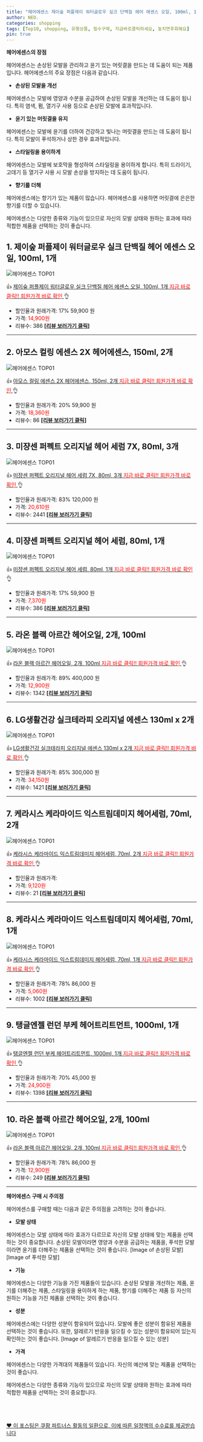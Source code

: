 ```yaml
---
title: "헤어에센스 제이숲 퍼플제이 워터글로우 실크 단백질 헤어 에센스 오일, 100ml, 1개 필수 필요 추천 제품 비교 최저 가격 비교 장점 구매 후기 구매평"
author: NEO.
categories: shopping
tags: [Top10, shopping, 유행상품, 필수구매, 지금바로클릭하세요, 놓치면후회해요]
pin: true
---
```

**헤어에센스의 장점**

헤어에센스는 손상된 모발을 관리하고 윤기 있는 머릿결을 만드는 데 도움이 되는 제품입니다. 헤어에센스의 주요 장점은 다음과 같습니다.

* **손상된 모발을 개선**

헤어에센스는 모발에 영양과 수분을 공급하여 손상된 모발을 개선하는 데 도움이 됩니다. 특히 염색, 펌, 열기구 사용 등으로 손상된 모발에 효과적입니다.

* **윤기 있는 머릿결을 유지**

헤어에센스는 모발에 윤기를 더하여 건강하고 빛나는 머릿결을 만드는 데 도움이 됩니다. 특히 모발이 푸석하거나 상한 경우 효과적입니다.

* **스타일링을 용이하게**

헤어에센스는 모발에 보호막을 형성하여 스타일링을 용이하게 합니다. 특히 드라이기, 고데기 등 열기구 사용 시 모발 손상을 방지하는 데 도움이 됩니다.

* **향기를 더해**

헤어에센스에는 향기가 있는 제품이 많습니다. 헤어에센스를 사용하면 머릿결에 은은한 향기를 더할 수 있습니다.

헤어에센스는 다양한 종류와 기능이 있으므로 자신의 모발 상태와 원하는 효과에 따라 적합한 제품을 선택하는 것이 좋습니다.

   

## 1. 제이숲 퍼플제이 워터글로우 실크 단백질 헤어 에센스 오일, 100ml, 1개

![헤어에센스 TOP01](https://thumbnail9.coupangcdn.com/thumbnails/remote/490x490ex/image/retail/images/8400884543126683-9c4fc218-0e00-49ae-b13c-f1c5bf7a5887.png)


👍 [제이숲 퍼플제이 워터글로우 실크 단백질 헤어 에센스 오일, 100ml, 1개 <font color=red> 지금 바로 클릭!! 회원가격 바로 확인 </font> ](https://link.coupang.com/re/AFFSDP?lptag=AF3617701&subid=GithubCoopas&pageKey=1123845236&traceid=V0-153&itemId=2089831010&vendorItemId=70088792654) 👌 


- 할인율과 원래가격: 17%  59,900   원
- 가격: <span style='color:red'>14,900원</span>
- 리뷰수: 386  [**[리뷰 보러가기 클릭]**](https://link.coupang.com/re/AFFSDP?lptag=AF3617701&subid=GithubCoopas&pageKey=1123845236&traceid=V0-153&itemId=2089831010&vendorItemId=70088792654)

---


   

## 2. 아모스 컬링 에센스 2X 헤어에센스, 150ml, 2개

![헤어에센스 TOP01](https://thumbnail7.coupangcdn.com/thumbnails/remote/490x490ex/image/vendor_inventory/f662/6d6be36ffcf93f9393231de1d702dfcb0d9d409d23f44aff41dfb49fbf6c.jpg)


👍 [아모스 컬링 에센스 2X 헤어에센스, 150ml, 2개 <font color=red> 지금 바로 클릭!! 회원가격 바로 확인 </font> ](https://link.coupang.com/re/AFFSDP?lptag=AF3617701&subid=GithubCoopas&pageKey=158853778&traceid=V0-153&itemId=521319296&vendorItemId=87646408975) 👌 


- 할인율과 원래가격: 20%  59,900   원
- 가격: <span style='color:red'>18,360원</span>
- 리뷰수: 86  [**[리뷰 보러가기 클릭]**](https://link.coupang.com/re/AFFSDP?lptag=AF3617701&subid=GithubCoopas&pageKey=158853778&traceid=V0-153&itemId=521319296&vendorItemId=87646408975)

---


   

## 3. 미쟝센 퍼펙트 오리지널 헤어 세럼 7X, 80ml, 3개

![헤어에센스 TOP01](https://thumbnail7.coupangcdn.com/thumbnails/remote/490x490ex/image/retail/images/3151440335861111-5578c342-060a-412c-92d7-d29ff191cd2c.jpg)


👍 [미쟝센 퍼펙트 오리지널 헤어 세럼 7X, 80ml, 3개 <font color=red> 지금 바로 클릭!! 회원가격 바로 확인 </font> ](https://link.coupang.com/re/AFFSDP?lptag=AF3617701&subid=GithubCoopas&pageKey=7650005374&traceid=V0-153&itemId=20354586727&vendorItemId=85072902396) 👌 


- 할인율과 원래가격: 83%  120,000   원
- 가격: <span style='color:red'>20,610원</span>
- 리뷰수: 2441  [**[리뷰 보러가기 클릭]**](https://link.coupang.com/re/AFFSDP?lptag=AF3617701&subid=GithubCoopas&pageKey=7650005374&traceid=V0-153&itemId=20354586727&vendorItemId=85072902396)

---


   

## 4. 미쟝센 퍼펙트 오리지널 헤어 세럼, 80ml, 1개

![헤어에센스 TOP01](https://thumbnail7.coupangcdn.com/thumbnails/remote/490x490ex/image/retail/images/9093194149553693-4911641a-9ab7-4b1b-9b2d-803590c095e7.jpg)


👍 [미쟝센 퍼펙트 오리지널 헤어 세럼, 80ml, 1개 <font color=red> 지금 바로 클릭!! 회원가격 바로 확인 </font> ](https://link.coupang.com/re/AFFSDP?lptag=AF3617701&subid=GithubCoopas&pageKey=7650005374&traceid=V0-153&itemId=20352225420&vendorItemId=82798549277) 👌 


- 할인율과 원래가격: 17%  59,900   원
- 가격: <span style='color:red'>7,370원</span>
- 리뷰수: 386  [**[리뷰 보러가기 클릭]**](https://link.coupang.com/re/AFFSDP?lptag=AF3617701&subid=GithubCoopas&pageKey=7650005374&traceid=V0-153&itemId=20352225420&vendorItemId=82798549277)

---


   

## 5. 라온 블랙 아르간 헤어오일, 2개, 100ml

![헤어에센스 TOP01](https://thumbnail6.coupangcdn.com/thumbnails/remote/490x490ex/image/retail/images/1268460893546120-6b4f9e60-0c2b-42ce-9845-5511cf33f074.jpg)


👍 [라온 블랙 아르간 헤어오일, 2개, 100ml <font color=red> 지금 바로 클릭!! 회원가격 바로 확인 </font> ](https://link.coupang.com/re/AFFSDP?lptag=AF3617701&subid=GithubCoopas&pageKey=6836033245&traceid=V0-153&itemId=16241501229&vendorItemId=3031287626) 👌 


- 할인율과 원래가격: 89%  400,000   원
- 가격: <span style='color:red'>12,900원</span>
- 리뷰수: 1342  [**[리뷰 보러가기 클릭]**](https://link.coupang.com/re/AFFSDP?lptag=AF3617701&subid=GithubCoopas&pageKey=6836033245&traceid=V0-153&itemId=16241501229&vendorItemId=3031287626)

---


   

## 6. LG생활건강 실크테라피 오리지널 에센스 130ml x 2개

![헤어에센스 TOP01](https://thumbnail8.coupangcdn.com/thumbnails/remote/490x490ex/image/vendor_inventory/503d/42d1fa1f671ebacbb1358fa3ef65973d4f17e2cb223da80112cdbd8f3d58.jpg)


👍 [LG생활건강 실크테라피 오리지널 에센스 130ml x 2개 <font color=red> 지금 바로 클릭!! 회원가격 바로 확인 </font> ](https://link.coupang.com/re/AFFSDP?lptag=AF3617701&subid=GithubCoopas&pageKey=48018387&traceid=V0-153&itemId=18578727677&vendorItemId=85715333719) 👌 


- 할인율과 원래가격: 85%  300,000   원
- 가격: <span style='color:red'>34,150원</span>
- 리뷰수: 1421  [**[리뷰 보러가기 클릭]**](https://link.coupang.com/re/AFFSDP?lptag=AF3617701&subid=GithubCoopas&pageKey=48018387&traceid=V0-153&itemId=18578727677&vendorItemId=85715333719)

---


   

## 7. 케라시스 케라마이드 익스트림데미지 헤어세럼, 70ml, 2개

![헤어에센스 TOP01](https://thumbnail6.coupangcdn.com/thumbnails/remote/490x490ex/image/retail/images/8488904622173471-2bf4be5a-3eb4-4f9f-8519-90df9454c0d8.crdownload)


👍 [케라시스 케라마이드 익스트림데미지 헤어세럼, 70ml, 2개 <font color=red> 지금 바로 클릭!! 회원가격 바로 확인 </font> ](https://link.coupang.com/re/AFFSDP?lptag=AF3617701&subid=GithubCoopas&pageKey=157013490&traceid=V0-153&itemId=451903706&vendorItemId=84723558546) 👌 


- 할인율과 원래가격: 
- 가격: <span style='color:red'>9,120원</span>
- 리뷰수: 21  [**[리뷰 보러가기 클릭]**](https://link.coupang.com/re/AFFSDP?lptag=AF3617701&subid=GithubCoopas&pageKey=157013490&traceid=V0-153&itemId=451903706&vendorItemId=84723558546)

---


   

## 8. 케라시스 케라마이드 익스트림데미지 헤어세럼, 70ml, 1개

![헤어에센스 TOP01](https://thumbnail6.coupangcdn.com/thumbnails/remote/490x490ex/image/retail/images/466865688183061-e8b30d0b-69c1-4ec4-a483-79c8fd4e8e13.jpg)


👍 [케라시스 케라마이드 익스트림데미지 헤어세럼, 70ml, 1개 <font color=red> 지금 바로 클릭!! 회원가격 바로 확인 </font> ](https://link.coupang.com/re/AFFSDP?lptag=AF3617701&subid=GithubCoopas&pageKey=157013490&traceid=V0-153&itemId=451903703&vendorItemId=70404492667) 👌 


- 할인율과 원래가격: 78%  86,000   원
- 가격: <span style='color:red'>5,060원</span>
- 리뷰수: 1002  [**[리뷰 보러가기 클릭]**](https://link.coupang.com/re/AFFSDP?lptag=AF3617701&subid=GithubCoopas&pageKey=157013490&traceid=V0-153&itemId=451903703&vendorItemId=70404492667)

---


   

## 9. 탱글엔젤 런던 부케 헤어트리트먼트, 1000ml, 1개

![헤어에센스 TOP01](https://thumbnail7.coupangcdn.com/thumbnails/remote/490x490ex/image/retail/images/2023/01/10/11/7/42b1dcf2-d52b-49f8-bfcd-dfe3b5baee55.jpg)


👍 [탱글엔젤 런던 부케 헤어트리트먼트, 1000ml, 1개 <font color=red> 지금 바로 클릭!! 회원가격 바로 확인 </font> ](https://link.coupang.com/re/AFFSDP?lptag=AF3617701&subid=GithubCoopas&pageKey=7054511419&traceid=V0-153&itemId=17474708027&vendorItemId=84642321013) 👌 


- 할인율과 원래가격: 70%  45,000   원
- 가격: <span style='color:red'>24,900원</span>
- 리뷰수: 1398  [**[리뷰 보러가기 클릭]**](https://link.coupang.com/re/AFFSDP?lptag=AF3617701&subid=GithubCoopas&pageKey=7054511419&traceid=V0-153&itemId=17474708027&vendorItemId=84642321013)

---


   

## 10. 라온 블랙 아르간 헤어오일, 2개, 100ml

![헤어에센스 TOP01](https://thumbnail6.coupangcdn.com/thumbnails/remote/490x490ex/image/retail/images/1268460893546120-6b4f9e60-0c2b-42ce-9845-5511cf33f074.jpg)


👍 [라온 블랙 아르간 헤어오일, 2개, 100ml <font color=red> 지금 바로 클릭!! 회원가격 바로 확인 </font> ](https://link.coupang.com/re/AFFSDP?lptag=AF3617701&subid=GithubCoopas&pageKey=6836033245&traceid=V0-153&itemId=16241501229&vendorItemId=3031287626) 👌 


- 할인율과 원래가격: 78%  86,000   원
- 가격: <span style='color:red'>12,900원</span>
- 리뷰수: 249  [**[리뷰 보러가기 클릭]**](https://link.coupang.com/re/AFFSDP?lptag=AF3617701&subid=GithubCoopas&pageKey=6836033245&traceid=V0-153&itemId=16241501229&vendorItemId=3031287626)

---
**헤어에센스 구매 시 주의점**

헤어에센스를 구매할 때는 다음과 같은 주의점을 고려하는 것이 좋습니다.

* **모발 상태**

헤어에센스는 모발 상태에 따라 효과가 다르므로 자신의 모발 상태에 맞는 제품을 선택하는 것이 중요합니다. 손상된 모발이라면 영양과 수분을 공급하는 제품을, 푸석한 모발이라면 윤기를 더해주는 제품을 선택하는 것이 좋습니다.
[Image of 손상된 모발]
[Image of 푸석한 모발]

* **기능**

헤어에센스는 다양한 기능을 가진 제품들이 있습니다. 손상된 모발을 개선하는 제품, 윤기를 더해주는 제품, 스타일링을 용이하게 하는 제품, 향기를 더해주는 제품 등 자신의 원하는 기능을 가진 제품을 선택하는 것이 좋습니다.

* **성분**

헤어에센스에는 다양한 성분이 함유되어 있습니다. 모발에 좋은 성분이 함유된 제품을 선택하는 것이 좋습니다. 또한, 알레르기 반응을 일으킬 수 있는 성분이 함유되어 있는지 확인하는 것이 좋습니다.
[Image of 알레르기 반응을 일으킬 수 있는 성분]

* **가격**

헤어에센스는 다양한 가격대의 제품들이 있습니다. 자신의 예산에 맞는 제품을 선택하는 것이 좋습니다.

헤어에센스는 다양한 종류와 기능이 있으므로 자신의 모발 상태와 원하는 효과에 따라 적합한 제품을 선택하는 것이 중요합니다.<br><br><br><br><br> [ ❤  이 포스팅은 쿠팡 파트너스 활동의 일환으로, 이에 따른 일정액의 수수료를 제공받습니다](https://link.coupang.com/a/bcEFyh)